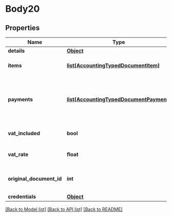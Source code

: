 # Body20

## Properties
Name | Type | Description | Notes
------------ | ------------- | ------------- | -------------
**details** | [**Object**](Object.md) | General document details | 
**items** | [**list[AccountingTypedDocumentItem]**](AccountingTypedDocumentItem.md) | Document items&lt;div&gt;&lt;i&gt;Can be used in Invoice, Invoice/Receipt, Proforma invoice etc.&lt;/i&gt;&lt;/div&gt; | [optional] 
**payments** | [**list[AccountingTypedDocumentPayment]**](AccountingTypedDocumentPayment.md) | Document payments (Can be used in invoice+receipt/receipt)&lt;div&gt;&lt;i&gt;Please note each payment should contain a single details object (Cash/BankTransfer/Cheque/CreditCard/Other), multiple payments are handled through the payments array.&lt;/i&gt;&lt;/div&gt; | [optional] 
**vat_included** | **bool** | Is VAT included in the prices?&lt;div&gt;&lt;i&gt;Leave empty for false.  Relevant for items only.&lt;/i&gt;&lt;/div&gt; | [optional] 
**vat_rate** | **float** | Document VAT Rate&lt;div&gt;&lt;i&gt;Leave empty for company default.  Relevant for items only.&lt;/i&gt;&lt;/div&gt; | [optional] 
**original_document_id** | **int** | Original document identifier.&lt;div&gt;&lt;i&gt;This allows keeping a relationship between an original and a created document (such as credits for debit invoices)&lt;/i&gt;&lt;/div&gt; | [optional] 
**credentials** | [**Object**](Object.md) | Company API credentials | 

[[Back to Model list]](../README.md#documentation-for-models) [[Back to API list]](../README.md#documentation-for-api-endpoints) [[Back to README]](../README.md)

